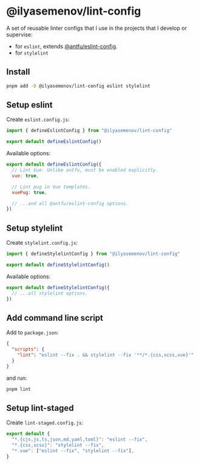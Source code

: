 # @ilyasemenov/lint-config

A set of reusable linter configs that I use in the projects that I develop or supervise:

- for `eslint`, extends [@antfu/eslint-config](https://github.com/antfu/eslint-config).
- for `stylelint`

## Install

```sh
pnpm add -D @ilyasemenov/lint-config eslint stylelint
```

## Setup eslint

Create `eslint.config.js`:

```js
import { defineEslintConfig } from "@ilyasemenov/lint-config"

export default defineEslintConfig()
```

Available options:

```js
export default defineEslintConfig({
  // Lint Vue. Unlike antfu, must be enabled explicitly.
  vue: true,

  // Lint pug in Vue templates.
  vuePug: true,

  // ...and all @antfu/eslint-config options.
})
```

## Setup stylelint

Create `stylelint.config.js`:

```js
import { defineStylelintConfig } from "@ilyasemenov/lint-config"

export default defineStylelintConfig()
```

Available options:

```js
export default defineStylelintConfig({
  // ...all stylelint options.
})
```

## Add command line script

Add to `package.json`:

```json
{
  "scripts": {
    "lint": "eslint --fix . && stylelint --fix '**/*.{css,scss,vue}'"
  }
}
```

and run:

```sh
pnpm lint
```

## Setup lint-staged

Create `lint-staged.config.js`:

```js
export default {
  "*.{cjs,js,ts,json,md,yaml,toml}": "eslint --fix",
  "*.{css,scss}": "stylelint --fix",
  "*.vue": ["eslint --fix", "stylelint --fix"],
}
```
